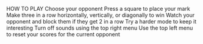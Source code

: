 HOW TO PLAY
Choose your opponent
Press a square to place your mark
Make three in a row horizontally, vertically, or diagonally to win
Watch your opponent and block them if they get 2 in a row
Try a harder mode to keep it interesting
Turn off sounds using the top right menu
Use the top left menu to reset your scores for the current opponent
